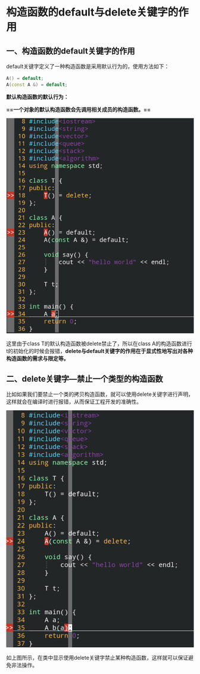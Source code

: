 # 构造函数的default与delete关键字的作用

## 一、构造函数的default关键字的作用

default关键字定义了一种构造函数是采用默认行为的，使用方法如下：

```c++
A() = default;
A(const A &) = default;
```

**默认构造函数的默认行为：**

**==一个对象的默认构造函数会先调用相关成员的构造函数。==**

![](./default_delete.png)

这里由于class T的默认构造函数被delete禁止了，所以在class A的构造函数进行t的初始化的时候会报错，**delete与default关键字的作用在于显式性地写出对各种构造函数的需求与限定等。**



## 二、delete关键字—禁止一个类型的构造函数

比如如果我们要禁止一个类的拷贝构造函数，就可以使用delete关键字进行声明，这样就会在编译时进行报错，从而保证工程开发的准确性。

![](./delete.png)

如上图所示，在类中显示使用delete关键字禁止某种构造函数，这样就可以保证避免非法操作。